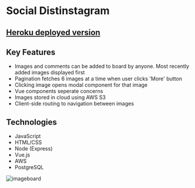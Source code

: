 # Social Distinstagram

## [Heroku deployed version](https://isolation-imageboard.herokuapp.com/)

## Key Features

  * Images and comments can be added to board by anyone. Most recently added images displayed first
  * Pagination fetches 6 images at a time when user clicks 'More' button
  * Clicking image opens modal component for that image
  * Vue components seperate concerns
  * Images stored in cloud using AWS S3
  * Client-side routing to navigation between images
  
 ## Technologies
 
   * JavaScript
   * HTML/CSS
   * Node (Express)
   * Vue.js
   * AWS
   * PostgreSQL
   
  
  ![imageboard](https://github.com/lukeg90/imageboard/blob/master/imageboard.gif)
